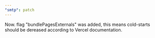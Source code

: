 ```yaml
---
"smtp": patch
---
```


Now. flag "bundlePagesExternals" was added, this means cold-starts should be dereased according to Vercel documentation.
